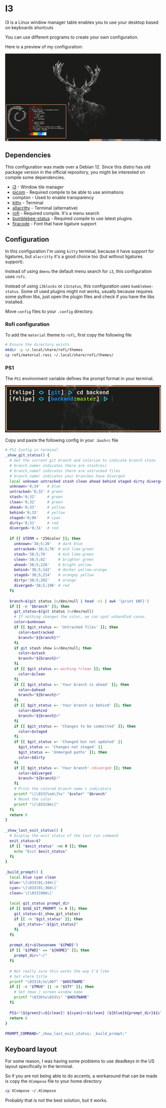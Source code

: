 # I3

I3 is a Linux window manager table enables you to use your desktop based on keyboards shortcuts

You can use different programs to create your own configuration.

Here is a preview of my configuration:

<p align="center"> 
  <img src="./images/desktop.png">
</p>

## Dependencies

This configuration was made over a Debian 12. Since this distro has old package version in the official repository, you might be interested on compile some dependencies.

- [i3](https://i3wm.org/) - Window tile manager
- [picom](https://github.com/yshui/picom) - Required compile to be able to use animations
- compton - Used to enable transparency
- [kitty](https://sw.kovidgoyal.net/kitty/) - Terminal
- [allacritty](https://alacritty.org/) - Terminal (alternative)
- [rofi](https://github.com/davatorium/rofi) - Required compile. It's a menu search
- [bumblebee-status](https://github.com/tobi-wan-kenobi/bumblebee-status) - Required compile to use latest plugins
- [firacode](https://www.nerdfonts.com/font-downloads) - Font that have ligature support

## Configuration

In this configuration I'm using `kitty` terminal, because it have support for ligatures, but `alacritty` it's a good choice too (but without ligatures support).

Instead of using `dmenu` the default menu search for `i3`, this configuration uses `rofi`.

Instead of using `i3blocks` or `i3status`, this configuration uses `bumblebee-status`. Some of used plugins might not works, usually because requires some python libs, just open the plugin files and check if you have the libs installed.

Move `config` files to your `.config` directory.

### Rofi configuration

To add the `material` theme to `rofi`, first copy the following file

```sh
# Ensure the directory exists
mkdir -p ~/.local/share/rofi/themes
cp rofi/material.rasi ~/.local/share/rofi/themes/
```

### PS1

The `PS1` environment variable defines the prompt format in your terminal.

<p align="center"> 
  <img src="./images/ps1.png">
</p>

Copy and paste the following config in your `.bashrc` file

```sh
# PS1 Config in terminal
_show_git_status() {
  # Get the current git branch and colorize to indicate branch state
  # branch_name+ indicates there are stash(es)
  # branch_name? indicates there are untracked files
  # branch_name! indicates your branches have diverged
  local unknown untracked stash clean ahead behind staged dirty diverged
  unknown='0;34'   # blue
  untracked='0;32' # green
  stash='0;32'     # green
  clean='0;32'     # green
  ahead='0;33'     # yellow
  behind='0;33'    # yellow
  staged='0;96'    # cyan
  dirty='0;31'     # red
  diverged='0;31'  # red

  if [[ $TERM = *256color ]]; then
    unknown='38;5;20'   # dark blue
    untracked='38;5;76' # mid lime-green
    stash='38;5;76'     # mid lime-green
    clean='38;5;82'     # brighter green
    ahead='38;5;226'    # bright yellow
    behind='38;5;142'   # darker yellow-orange
    staged='38;5;214'   # orangey yellow
    dirty='38;5;202'    # orange
    diverged='38;5;196' # red
  fi

  branch=$(git status 2>/dev/null | head -n1 | awk '{print $NF}')
  if [[ -n "$branch" ]]; then
    git_status=$(git status 2>/dev/null)
    # If nothing changes the color, we can spot unhandled cases.
    color=$unknown
    if [[ $git_status =~ 'Untracked files' ]]; then
      color=$untracked
      branch="${branch}?"
    fi
    if git stash show &>/dev/null; then
      color=$stash
      branch="${branch}+"
    fi
    if [[ $git_status =~ working.*clean ]]; then
      color=$clean
    fi
    if [[ $git_status =~ 'Your branch is ahead' ]]; then
      color=$ahead
      branch="${branch}>"
    fi
    if [[ $git_status =~ 'Your branch is behind' ]]; then
      color=$behind
      branch="${branch}<"
    fi
    if [[ $git_status =~ 'Changes to be committed' ]]; then
      color=$staged
    fi
    if [[ $git_status =~ 'Changed but not updated' ||
      $git_status =~ 'Changes not staged' ||
      $git_status =~ 'Unmerged paths' ]]; then
      color=$dirty
    fi
    if [[ $git_status =~ 'Your branch'.+diverged ]]; then
      color=$diverged
      branch="${branch}!"
    fi
    # Print the colored branch name + indicators
    printf "\[\033[%sm\]%s" "$color" "$branch"
    # Reset the color
    printf "\[\033[0m\]"
  fi
  return 0
}

_show_last_exit_status() {
  # Display the exit status of the last run command
  exit_status=$?
  if [[ "$exit_status" -ne 0 ]]; then
    echo "Exit $exit_status"
  fi
}

_build_prompt() {
  local blue cyan clean
  blue='\[\033[01;34m\]'
  cyan='\[\033[01;36m\]'
  clean='\[\033[00m\]'

  local git_status prompt_dir
  if [[ $USE_GIT_PROMPT != 0 ]]; then
    git_status=$(_show_git_status)
    if [[ -n "$git_status" ]]; then
      git_status=":${git_status}"
    fi
  fi

  prompt_dir=$(basename "${PWD}")
  if [[ "${PWD}" == "${HOME}" ]]; then
    prompt_dir="~/"
  fi

  # Not really sure this works the way I'd like
  # Set xterm title
  printf "\033]0;%s\007" "$HOSTNAME"
  if [[ -n "$TMUX" || -n "$STY" ]]; then
    # Set tmux / screen window name
    printf "\033k%s\033\\" "$HOSTNAME"
  fi

  PS1="[${green}\u${clean}] ${cyan}<>${clean} [${blue}${prompt_dir}${clean}${git_status}] ${cyan}|>${clean} "
  return 0
}

PROMPT_COMMAND="_show_last_exit_status; _build_prompt;"
```

## Keyboard layout

For some reason, I was having some problems to use deadkeys in the US layout specifically in the terminal.

So if you are not being able to do accents, a workaround that can be made is copy the `XCompose` file to your home directory

```sh
cp XCompose ~/.XCompose
```

Probably that is not the best solution, but it works.
